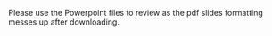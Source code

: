 Please use the Powerpoint files to review as the pdf slides formatting messes up after downloading.
